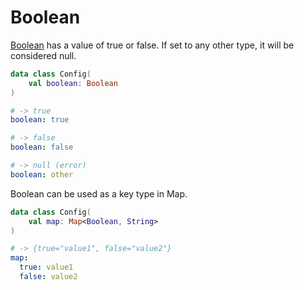 # Boolean

[Boolean](https://kotlinlang.org/api/latest/jvm/stdlib/kotlin/-boolean/) has a value of true or false.
If set to any other type, it will be considered null.

```Kotlin
data class Config(
    val boolean: Boolean
)
```

```yaml
# -> true
boolean: true

# -> false
boolean: false

# -> null (error)
boolean: other
```

Boolean can be used as a key type in Map.

```Kotlin
data class Config(
    val map: Map<Boolean, String>
)
```

```yaml
# -> {true="value1", false="value2"}
map:
  true: value1
  false: value2
```
